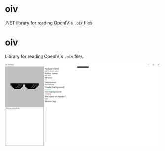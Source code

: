 
# oiv

.NET library for reading OpenIV's `.oiv` files.

# oiv

Library for reading OpenIV's `.oiv` files.

![](https://github.com/asm512/oiv/blob/master/media/demo.PNG?raw=true)
